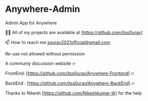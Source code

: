 # Anywhere-Admin

Admin App for Anywhere

👨‍💻 All of my projects are available at [https://github.com/itss0urav]

📫 How to reach me sourav2021official@gmail.com

Re-use not allowed without permission

A communiy discussion website 🔥

FrontEnd: [https://github.com/itss0urav/Anywhere-Frontend] 🔥

BackEnd : [https://github.com/itss0urav/Anywhere-BackEnd] 🔥

Thanks to Nikesh [https://github.com/Nikeshkumar-tk] for the help
